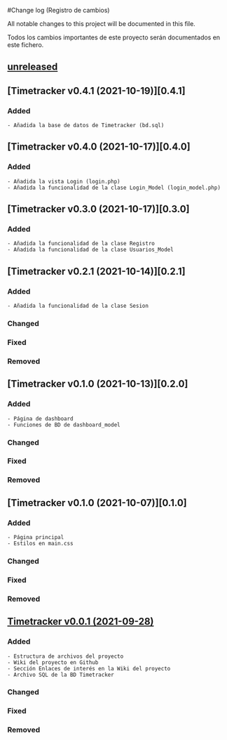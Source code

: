 #Change log (Registro de cambios)

All notable changes to this project will be documented in this file.

Todos los cambios importantes de este proyecto serán documentados en este fichero.

## [unreleased]

## [Timetracker v0.4.1 (2021-10-19)][0.4.1]
### Added
    - Añadida la base de datos de Timetracker (bd.sql)


## [Timetracker v0.4.0 (2021-10-17)][0.4.0]
### Added
    - Añadida la vista Login (login.php)
    - Añadida la funcionalidad de la clase Login_Model (login_model.php)


## [Timetracker v0.3.0 (2021-10-17)][0.3.0]
### Added
    - Añadida la funcionalidad de la clase Registro
    - Añadida la funcionalidad de la clase Usuarios_Model


## [Timetracker v0.2.1 (2021-10-14)][0.2.1]
### Added
    - Añadida la funcionalidad de la clase Sesion

### Changed

### Fixed

### Removed

## [Timetracker v0.1.0 (2021-10-13)][0.2.0]
### Added
    - Página de dashboard
    - Funciones de BD de dashboard_model

### Changed

### Fixed

### Removed


## [Timetracker v0.1.0 (2021-10-07)][0.1.0]
### Added
    - Página principal
    - Estilos en main.css

### Changed

### Fixed

### Removed

## [Timetracker v0.0.1 (2021-09-28)][0.0.1]
### Added
    - Estructura de archivos del proyecto
    - Wiki del proyecto en Github
    - Sección Enlaces de interés en la Wiki del proyecto
    - Archivo SQL de la BD Timetracker

### Changed

### Fixed

### Removed

[unreleased]: https://github.com/eorhed/timetracker/projects/1
[0.0.1]: https://github.com/eorhed/timetracker/commit/9de48e474e329aba757e63bc53916bdce9675cca